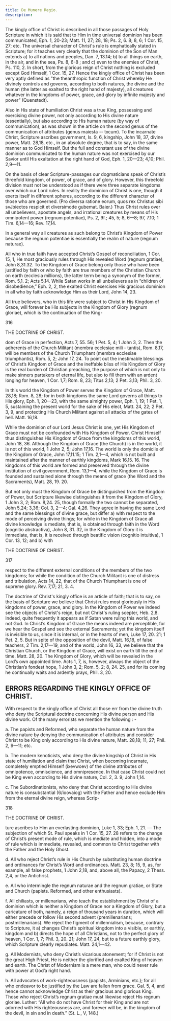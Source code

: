 ```yaml
---
title: De Munere Regio.
description: 
---
```


The kingly office of Christ is described in all those passages of Holy Scripture in which it is said that to Him in time universal dominion has been communicated, Eph. 1, 20-23; Matt. 11, 27; 28, 18; Ps. 2, 6. 8; 8, 6; 1 Cor. 15, 27; etc. The universal character of Christ's rule is emphatically stated in Scripture; for it teaches very clearly that the dominion of the Son of Man extends a) to all nations and peoples, Dan. 7, 13.14; b) to all things on earth, in the air, and in the sea, Ps. 8, 6-8 ; and c) even to the enemies of Christ, Ps. 110, 2. In short, from the glorious reign of Christ nothing is excluded except God Himself, 1 Cor. 15, 27. Hence the kingly office of Christ has been very aptly defined as "the theanthropic function of Christ whereby He divinely controls and governs, according to both natures, the divine and the human (the latter as exalted to the right hand of majesty), all creatures whatever in the kingdoms of power, grace, and glory by infinite majesty and power” (Quenstedt).

Also in His state of humiliation Christ was a true King, possessing and exercising divine power, not only according to His divine nature (essentially), but also according to His human nature (by way of communication), as was shown in the article on the second genus of the communication of attributes (genus maiesta -- txcum). To the incarnate Christ, Scripture ascribes government, Is. 9, 6, kingship, John 18, 37, divine power, Matt. 28,18, etc., in an absolute degree, that is to say, in the same manner as to God Himself. But the full and constant use of the divine dominion communicated to the human nature was not exercised by our Savior until His exaltation at the right hand of God, Eph. 1, 20—23; 4,10; Phil. 2,9—11. 

On the basis of clear Scripture-passages our dogmaticians speak of Christ’s threefold kingdom, of power, of grace, and of glory. However, this threefold division must not be understood as if there were three separate kingdoms over which our Lord rules. In reality the dominion of Christ is one, though it exerts itself in different spheres, according to the different character of those who are governed. (Pro diversa ratione eorum, quos rex Christus sibi svJbiectos respicit et diversimode gubemat. Baier.) Thus Christ rules over all unbelievers, apostate angels, and irrational creatures by means of His omnipotent power (regnum potentiae), Ps. 2, 9f.; 45, 5; 8, 6—8; 97, 7.10; 1 Tim. 6,14—16; Rev. 17,14. 

In a general way all creatures as such belong to Christ’s Kingdom of Power because the regnum potentiae is essentially the realm of nature (regnum naturae). 

All who in true faith have accepted Christ’s Gospel of reconciliation, 1 Cor. 15, 1, He most graciously rules through His revealed Word (regnum gratiae), John 8,31.32. To the Kingdom of Grace belong only those who have been justified by faith or who by faith are true members of the Christian Church on earth (ecclesia millions), the latter term being a synonym of the former, Rom. 5,1. 2; Acts 5,14. While Satan works in all unbelievers as in “children of disobedience,” Eph. 2, 2, the exalted Christ exercises His gracious dominion in all who by faith acknowledge Him as their Lord, John 14, 23. 

All true believers, who in this life were subject to Christ in His Kingdom of Grace, will forever be His subjects in the Kingdom of Glory (regnum gloriae), which is the continuation of the King- 



316 


THE DOCTRINE OF CHRIST. 


dom of Grace in perfection, Acts 7, 55. 56; 1 Pet. 5, 4; 1 John 3, 2. Then the adherents of the Church Militant (membra ecclesiae mili - tantis), Rom. 8,17, will be members of the Church Triumphant (membra ecclesiae triumphantis), Rom. 5, 2; John 17, 24. To point out the inestimable blessings of Christ’s Kingdom of Grace and the ineffable bliss of His Kingdom of Glory is the real burden of Christian preaching, the purpose of which is not only to make sinners partakers of eternal life, but also to fill them with an ardent longing for heaven, 1 Cor. 1,7; Rom. 8, 23; Titus 2,13; 2 Pet. 3,13; Phil. 3, 20. 

In this world the Kingdom of Power serves the Kingdom of Grace, Matt. 28,18; Rom. 8, 28; for in both kingdoms the same Lord governs all things to His glory, Eph. 1, 20—23, with the same almighty power, Eph. 1, 19; 1 Pet. 1, 5, sustaining the present world for the sake of His elect, Matt. 24, 22; 2 Pet. 3, 9, and protecting His Church Militant against all attacks of the gates of hell. Matt. 16,18. 

While the dominion of our Lord Jesus Christ is one, yet His Kingdom of Grace must not be confounded with His Kingdom of Power. Christ Himself thus distinguishes His Kingdom of Grace from the kingdoms of this world, John 18, 36. Although the Kingdom of Grace (the Church) is in the world, it is not of this world, 1 John 2, 5; John 17,16. The world is only the domicile of the Kingdom of Grace, John 17,11.15; 1 Tim. 2,1—4, which is not built and maintained after the manner of earthly kingdoms, Mark 16,15. 16. The kingdoms of this world are formed and preserved through the divine institution of civil government, Rom. 13,1—4, while the Kingdom of Grace is founded and sustained alone through the means of grace (the Word and the Sacraments), Matt. 28, 19. 20. 

But not only must the Kingdom of Grace be distinguished from the Kingdom of Power, but Scripture likewise distinguishes it from the Kingdom of Glory, 1 John 3, 2; Rom. 8,24. 25, though formally the two cannot be separated, John 5,24; 3,36; Col. 3, 2—4; Gal. 4,26. They agree in having the same Lord and the same blessings of divine grace, but differ a) with respect to the mode of perceiving divine things; for while in the Kingdom of Grace all divine knowledge is mediate, that is, is obtained through faith in the Word (cognitio abstractiva), John 8, 31. 32, in the Kingdom of Glory it is immediate, that is, it is received through beatific vision (cognitio intuitiva), 1 Cor. 13, 12; and b) with 



THE DOCTRINE OF CHRIST. 


317 


respect to the different external conditions of the members of the two kingdoms; for while the condition of the Church Militant is one of distress and tribulation, Acts 14, 22, that of the Church Triumphant is one of supreme glory. Rev. 7,17; 21, 3. 4. 

The doctrine of Christ's kingly office is an article of faith; that is to say, on the basis of Scripture we believe that Christ rules most gloriously in His kingdoms of power, grace, and glory. In the Kingdom of Power we indeed see the objects of Christ's reign, but not Christ's ruling scepter, Heb. 2,8. Indeed, quite frequently it appears as if Satan were ruling this world, and not God. In Christ’s Kingdom of Grace the means indeed are perceptible, for we hear the Gospel and see the external Sacraments; yet the kingdom itself is invisible to us, since it is internal, or in the hearts of men, Luke 17, 20. 21; 1 Pet. 2, 5. But in spite of the opposition of the devil, Matt. 16,18, of false teachers, 2 Tim. 2,17—19, and of the world, John 16, 33, we believe that the Christian Church, or the Kingdom of Grace, will exist on earth till the end of time. Matt. 28, 20. The Kingdom of Glory, which will be revealed in the Lord’s own appointed time. Acts 1, 7, is, however, always the object of the Christian’s fondest hope, 1 John 3, 2; Rom. 5, 2; 8, 24. 25, and for its coming he continually waits and ardently prays, Phil. 3, 20. 

## ERRORS REGARDING THE KINGLY OFFICE OF CHRIST.
With respect to the kingly office of Christ all those err from the divine truth who deny the Scriptural doctrine concerning His divine person and His divine work. Of the many errorists we mention the following : -

a. The papists and Reformed, who separate the human nature from the divine nature by denying the communication of attributes and consider Christ to be King only according to His divine nature, Matt. 28,18; 11, 27; Phil. 2, 9—11; etc. 

b. The modern kenoticists, who deny the divine kingship of Christ in His state of humiliation and claim that Christ, when becoming incarnate, completely emptied Himself (ixevwoev) of the divine attributes of omnipotence, omniscience, and omnipresence. In that case Christ could not be King even according to His divine nature, Col. 2, 3. 9; John 1,14. 

c. The Subordinationists, who deny that Christ according to His divine nature is consubstantial (6/ioovaiog) with the Father and hence exclude Him from the eternal divine reign, whereas Scrip- 



318 


THE DOCTRINE OF CHRIST. 


ture ascribes to Him an everlasting dominion, Luke 1, 33; Eph. 1, 21. — The subjection of which St. Paul speaks in 1 Cor. 15, 27. 28 refers to the change of Christ’s present mode of rule, which is mediate and hidden, into a mode of rule which is immediate, revealed, and common to Christ together with the Father and the Holy Ghost. 

d. All who reject Christ’s rule in His Church by substituting human doctrine and ordinances for Christ’s Word and ordinances. Matt. 23, 8; 15, 9, as, for example, all false prophets, 1 John 2,18, and, above all, the Papacy, 2 Thess. 2,4, or the Antichrist. 

e. All who intermingle the regnum naturae and the regnum gratiae, or State and Church (papists. Reformed, and other enthusiasts). 

f. All chiliasts, or millenarians, who teach the establishment by Christ of a dominion which is neither a Kingdom of Grace nor a Kingdom of Glory, but a caricature of both, namely, a reign of thousand years in duration, which will either precede or follow His second advent (premillenarians; postmillenarians). We reject the figment of millennialism, because, contrary to Scripture, it a) changes Christ’s spiritual kingdom into a visible, or earthly, kingdom and b) directs the hope of all Christians, not to the perfect glory of heaven, 1 Cor. 1, 7; Phil. 3, 20. 21; John 17, 24, but to a future earthly glory, which Scripture clearly repudiates. Matt. 24,1—42. 

g. All Modernists, who deny Christ’s vicarious atonement; for if Christ is not the great High Priest, He is neither the glorified and exalted King of heaven and earth. The Christ of Modernism is a mere man, who could never rule with power at God’a right hand. 

h. All advocates of work-righteousness (papists, Arminians, etc.); for all who endeavor to be justified by the Law are fallen from grace. Gal. 5, 4, and hence cannot acknowledge Christ as their gracious and glorious King. Those who reject Christ’s regnum gratiae must likewise reject His regnum gloriae. Luther: “All who do not have Christ for their King and are not adorned with His righteousness are, and forever will be, in the kingdom of the devil, in sin and in death.” (St. L., V, 148.) 
